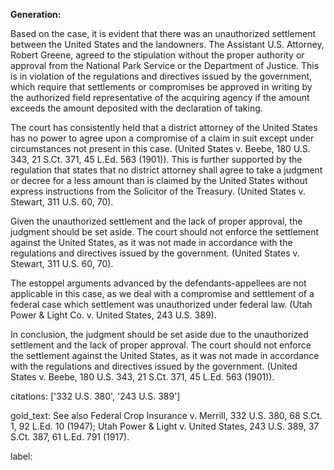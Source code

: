 **Generation:**


Based on the case, it is evident that there was an unauthorized settlement between the United States and the landowners. The Assistant U.S. Attorney, Robert Greene, agreed to the stipulation without the proper authority or approval from the National Park Service or the Department of Justice. This is in violation of the regulations and directives issued by the government, which require that settlements or compromises be approved in writing by the authorized field representative of the acquiring agency if the amount exceeds the amount deposited with the declaration of taking.

The court has consistently held that a district attorney of the United States has no power to agree upon a compromise of a claim in suit except under circumstances not present in this case. (United States v. Beebe, 180 U.S. 343, 21 S.Ct. 371, 45 L.Ed. 563 (1901)). This is further supported by the regulation that states that no district attorney shall agree to take a judgment or decree for a less amount than is claimed by the United States without express instructions from the Solicitor of the Treasury. (United States v. Stewart, 311 U.S. 60, 70).

Given the unauthorized settlement and the lack of proper approval, the judgment should be set aside. The court should not enforce the settlement against the United States, as it was not made in accordance with the regulations and directives issued by the government. (United States v. Stewart, 311 U.S. 60, 70).

The estoppel arguments advanced by the defendants-appellees are not applicable in this case, as we deal with a compromise and settlement of a federal case which settlement was unauthorized under federal law. (Utah Power & Light Co. v. United States, 243 U.S. 389).

In conclusion, the judgment should be set aside due to the unauthorized settlement and the lack of proper approval. The court should not enforce the settlement against the United States, as it was not made in accordance with the regulations and directives issued by the government. (United States v. Beebe, 180 U.S. 343, 21 S.Ct. 371, 45 L.Ed. 563 (1901)).

citations: ['332 U.S. 380', '243 U.S. 389']

gold_text: See also Federal Crop Insurance v. Merrill, 332 U.S. 380, 68 S.Ct. 1, 92 L.Ed. 10 (1947); Utah Power & Light v. United States, 243 U.S. 389, 37 S.Ct. 387, 61 L.Ed. 791 (1917).

label: 